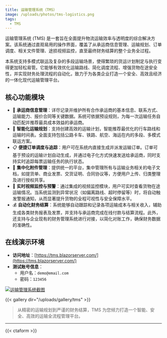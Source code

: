 ```yaml
---
title: 运输管理系统（TMS）
image: /uploads/photos/tms-logistics.png
tags:
  - TMS
---
```


运输管理系统 (TMS) 是一套旨在全面提升物流运输效率与透明度的综合解决方案。该系统通过直观易用的操作界面，覆盖了从承运商信息管理、运输规划、订单调度、相关文件管理、途损视频监控，直至最终财务结算的整个业务全过程。

本系统支持多模式联运及复杂的多段运输场景，使得繁琐的货运计划制定与执行变得更加轻松易管。它能够有效优化运输路线、简化调度流程、增强货物在途安全性，并实现财务处理流程的自动化，致力于为各类企业打造一个安全、高效且经济的一体化现代运输管理平台。

## 核心功能模块

- 🚛 **承运商信息管理**：详尽记录并维护所有合作承运商的基本信息、联系方式、运输能力、报价合同等关键数据。系统可依据预设规则，为每一次运输任务自动匹配并推荐最具成本效益的承运商。
- 🧭 **智能化运输规划**：支持创建高效的运输计划，智能推荐最优化的行车路线和运输时间表。全面支持包括公路卡车、铁路、航空、海运在内的多段、多模式联运方案。
- 📋 **便捷订单调度与追踪**：用户可在系统内直接生成并派发运输订单。订单可基于预设的运输计划自动生成，并通过电子化方式快速发送给承运商，同时支持实时追踪每票运输任务的执行状态。
- 📂 **集中化附件管理**：提供统一的平台，集中管理所有与运输业务相关的电子文档，如提货单、商业发票、交货证明、合同协议等，方便用户上传、归类整理及进行授权共享。
- 🎥 **实时视频监控与预警**：通过集成的视频监控模块，用户可实时查看货物在途运输情况。当系统监测到异常状况（如偏离路线、超时停留等）时，将自动触发警报通知，从而显著提升货物的全程可视性与安全保障水平。
- 💰 **自动化财务结算**：系统能够自动跟踪和记录各项运输成本与相关收入，辅助生成各类财务报表及发票，并支持与承运商完成在线付款与结算流程。此外，还支持与企业现有的财务管理系统进行对接，以简化对账工作，确保财务数据的准确性。

## 在线演示环境

- **访问地址**：[https://tms.blazorserver.com/](https://tms.blazorserver.com/)
- **测试账号信息**：
    *   用户名：`demo@email.com`
    *   密码：`123456`

[![运输管理系统截图](/uploads/photos/tms/01.png)](/uploads/photos/tms/01.png)

{{< gallery dir="/uploads/gallery/tms" >}}

> 从精密的运输规划到严谨的财务结算，TMS 为您倾力打造一个智能、安全、高效的运输全流程管理平台。

---

{{< ctaform >}}